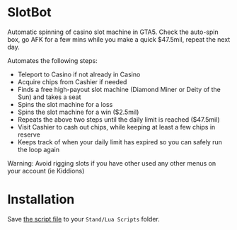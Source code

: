 # SlotBot

Automatic spinning of casino slot machine in GTA5. Check the auto-spin box, go AFK for a few mins while you make a quick $47.5mil, repeat the next day.

Automates the following steps:
* Teleport to Casino if not already in Casino
* Acquire chips from Cashier if needed
* Finds a free high-payout slot machine (Diamond Miner or Deity of the Sun) and takes a seat
* Spins the slot machine for a loss
* Spins the slot machine for a win ($2.5mil)
* Repeats the above two steps until the daily limit is reached ($47.5mil)
* Visit Cashier to cash out chips, while keeping at least a few chips in reserve
* Keeps track of when your daily limit has expired so you can safely run the loop again

Warning: Avoid rigging slots if you have other used any other menus on your account (ie Kiddions)

# Installation

Save [the script file](https://raw.githubusercontent.com/hexarobi/stand-lua-slotbot/main/SlotBot.lua) to your `Stand/Lua Scripts` folder.
